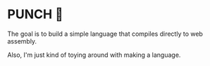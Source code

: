 # PUNCH 🥊
The goal is to build a simple language that compiles directly to web assembly.

Also, I'm just kind of toying around with making a language.
